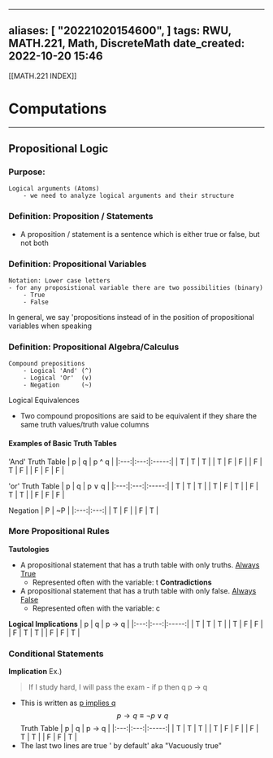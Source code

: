 
---
aliases: [ "20221020154600",  ]
tags: RWU, MATH.221, Math, DiscreteMath
date_created: 2022-10-20 15:46
---
[[MATH.221 INDEX]]
# Computations
---
## Propositional Logic
### Purpose:
	Logical arguments (Atoms)
		- we need to analyze logical arguments and their structure
### Definition: Proposition / Statements
- A proposition / statement is a sentence which is either true or false, but not both

### Definition: Propositional Variables
	Notation: Lower case letters
	- for any proposistional variable there are two possibilities (binary) 
		- True
		- False
In general, we say 'propositions instead of in the position of propositional variables when speaking

### Definition: Propositional Algebra/Calculus
	Compound prepositions
		- Logical 'And' (^)
		- Logical 'Or'  (∨)
		- Negation      (~)
Logical Equivalences
- Two compound propositions are said to be equivalent if they share the same truth values/truth value columns
#### Examples of Basic Truth Tables
'And' Truth Table
|  p  |  q  | p ^ q |
|:---:|:---:|:-----:|
|  T  |  T  |   T   |
|  T  |  F  |   F   |
|  F  |  T  |   F   |
|  F  |  F  |   F   |

'or' Truth Table
|  p  |  q  | p ∨ q |
|:---:|:---:|:-----:|
|  T  |  T  |   T   |
|  T  |  F  |   T   |
|  F  |  T  |   T   |
|  F  |  F  |   F   |

Negation
|  P  | ~P  |
|:---:|:---:|
|  T  |  F  |
|  F  |  T  |



### More Propositional Rules
**Tautologies**
- A propositional statement that has a truth table with only truths. <u>Always True</u>
	- Represented often with the variable: t
**Contradictions**
- A propositional statement that has a truth table with only false. <u>Always False</u>
	- Represented often with the variable: c

**Logical Implications**
|  p  |  q  | p → q |
|:---:|:---:|:-----:|
|  T  |  T  |   T   |
|  T  |  F  |   F   |
|  F  |  T  |   T   |
|  F  |  F  |   T   |

### Conditional Statements
**Implication**
Ex.) 
> If I study hard, I will pass the exam
	- if p then q
	   p → q
- This is written as <u>p implies q</u>
$$ p \to q \equiv \lnot p \lor q $$
Truth Table 
|  p  |  q  | p → q |
|:---:|:---:|:-----:|
|  T  |  T  |   T   |
|  T  |  F  |   F   |
|  F  |  T  |   T   |
|  F  |  F  |   T   |
- The last two lines are true ' by default' aka "Vacuously true"
